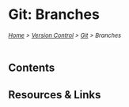 # Git: Branches

<em>
<sub><a href='../../README.md'>Home</a> > <a href='../version-control.md'>Version Control</a> > <a href='./git.md'>Git</a> > Branches</sub>
</em>
<br />
<br />

## Contents

## Resources & Links
